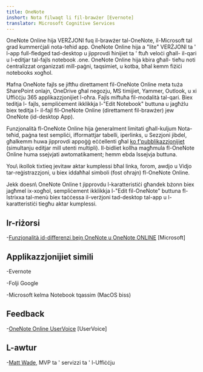 ```yaml
---
title: OneNote
inshort: Nota filwaqt li fil-brawżer [Evernote]
translator: Microsoft Cognitive Services
---
```


OneNote Online hija VERŻJONI fuq il-brawżer tal-OneNote, il-Microsoft tal
grad kummerċjali nota-teħid app. OneNote Online hija a \"lite\" VERŻJONI
ta ' l-app full-fledged tad-desktop u jipprovdi ħinijiet ta ' ftuħ veloċi għall-
il-qari u l-editjar tal-fajls notebook .one. OneNote Online hija kbira għall-
tieħu noti ċentralizzat organizzati mill-paġni, taqsimiet, u kotba, bħal
kemm fiżiċi notebooks xogħol.

Ħafna OneNote fajls se jiftħu direttament fil-OneNote Online meta tuża
SharePoint onlajn, OneDrive għal negozju, MS timijiet, Yammer, Outlook, u
xi Uffiċċju 365 applikazzjonijiet l-oħra. Fajls miftuħa fil-modalità tal-qari. Biex teditja l-
fajls, sempliċement ikklikkja l-\"Edit Notebook\" buttuna u jagħżlu biex teditja l-
il-fajl fil-OneNote Online (direttament fil-brawżer) jew OneNote (id-desktop
App).

Funzjonalità fl-OneNote Online hija ġeneralment limitati għall-kuljum
Nota-teħid, paġna test sempliċi, ifformattjar tabelli, iperlinks, u
Sezzjoni jibdel, għalkemm huwa jipprovdi appoġġ eċċellenti għal
[ko f'pubblikazzjonijiet](http://icsh.pt/CoAuthoring) (simultanju editjar mill
utenti multipli). Il-bidliet kollha magħmula fl-OneNote Online huma ssejvjati
awtomatikament; hemm ebda Issejvja buttuna.

You\ ikollok tixtieq jevitaw aktar kumplessi bħal linka, forom, awdjo u
Vidjo tar-reġistrazzjoni, u biex iddaħħal simboli (fost oħrajn) fl-OneNote Online.

Jekk doesn\ OneNote Online t jipprovdu l-karatteristiċi għandek bżonn biex jagħmel ix-xogħol,
sempliċement ikklikkja l-\"Edit fil-OneNote\" buttuna fl-Istrixxa tal-menù biex taċċessa
il-verżjoni tad-desktop tal-app u l-karatteristiċi tiegħu aktar kumplessi.

Ir-riżorsi
---------

-[Funzjonalità id-differenzi bejn OneNote u OneNote
    ONLINE](https://support.office.com/en-us/article/Differences-between-using-a-notebook-in-the-browser-and-in-OneNote-a3d1fc13-ac74-456b-b391-b633a62aa83f)
    \[Microsoft\]

Applikazzjonijiet simili
--------------------

-Evernote

-Folji Google

-Microsoft kelma Notebook tqassim (MacOS biss)

Feedback
---------

-[OneNote Online UserVoice](https://onenote.uservoice.com/forums/327183-onenote-online)
    \[UserVoice\]

L-awtur
---------

-[Matt Wade](https://www.linkedin.com/in/thatmattwade/), MVP ta ' servizzi ta ' l-Uffiċċju


